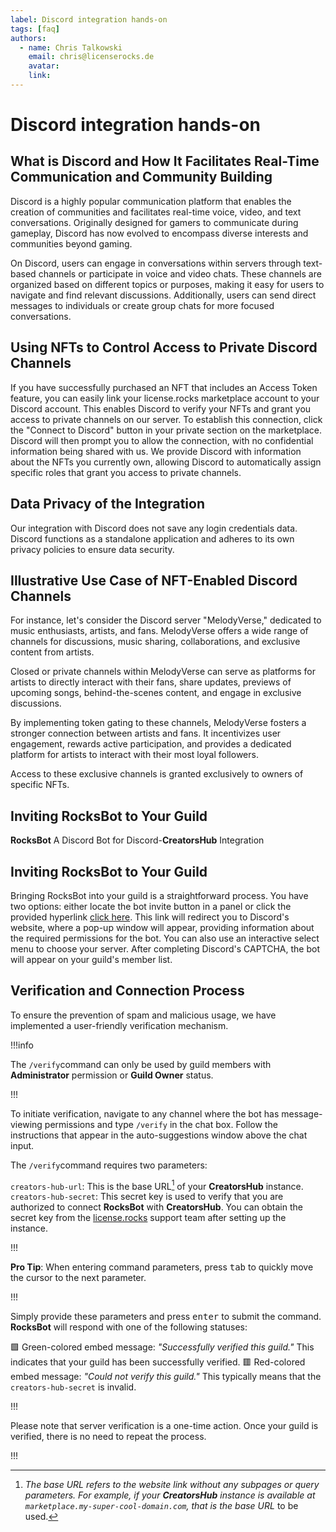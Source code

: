 ```yaml
---
label: Discord integration hands-on
tags: [faq]
authors:
  - name: Chris Talkowski
    email: chris@licenserocks.de
    avatar: 
    link: 
---
```


# Discord integration hands-on

## What is Discord and How It Facilitates Real-Time Communication and Community Building

Discord is a highly popular communication platform that enables the creation of communities and facilitates real-time voice, video, and text conversations. Originally designed for gamers to communicate during gameplay, Discord has now evolved to encompass diverse interests and communities beyond gaming.

On Discord, users can engage in conversations within servers through text-based channels or participate in voice and video chats. These channels are organized based on different topics or purposes, making it easy for users to navigate and find relevant discussions. Additionally, users can send direct messages to individuals or create group chats for more focused conversations.

## Using NFTs to Control Access to Private Discord Channels

If you have successfully purchased an NFT that includes an Access Token feature, you can easily link your license.rocks marketplace account to your Discord account. This enables Discord to verify your NFTs and grant you access to private channels on our server. To establish this connection, click the "Connect to Discord" button in your private section on the marketplace. Discord will then prompt you to allow the connection, with no confidential information being shared with us. We provide Discord with information about the NFTs you currently own, allowing Discord to automatically assign specific roles that grant you access to private channels.

## Data Privacy of the Integration

Our integration with Discord does not save any login credentials data. Discord functions as a standalone application and adheres to its own privacy policies to ensure data security.

## Illustrative Use Case of NFT-Enabled Discord Channels

For instance, let's consider the Discord server "MelodyVerse," dedicated to music enthusiasts, artists, and fans. MelodyVerse offers a wide range of channels for discussions, music sharing, collaborations, and exclusive content from artists.

Closed or private channels within MelodyVerse can serve as platforms for artists to directly interact with their fans, share updates, previews of upcoming songs, behind-the-scenes content, and engage in exclusive discussions.

By implementing token gating to these channels, MelodyVerse fosters a stronger connection between artists and fans. It incentivizes user engagement, rewards active participation, and provides a dedicated platform for artists to interact with their most loyal followers.

Access to these exclusive channels is granted exclusively to owners of specific NFTs.

## Inviting RocksBot to Your Guild

**RocksBot** A Discord Bot for Discord-**CreatorsHub** Integration 

## Inviting RocksBot to Your Guild

Bringing RocksBot into your guild is a straightforward process. You have two options: either locate the bot invite button in a panel or click the provided hyperlink [click here](https://discord.com/api/oauth2/authorize?client_id=950680187627012136&scope=applications.commands+bot&permissions=8). This link will redirect you to Discord's website, where a pop-up window will appear, providing information about the required permissions for the bot. You can also use an interactive select menu to choose your server. After completing Discord's CAPTCHA, the bot will appear on your guild's member list.

## Verification and Connection Process

To ensure the prevention of spam and malicious usage, we have implemented a user-friendly verification mechanism.

!!!info

The `/verify`command can only be used by guild members with **Administrator** permission or **Guild Owner** status.

!!!

To initiate verification, navigate to any channel where the bot has message-viewing permissions and type `/verify` in the chat box. Follow the instructions that appear in the auto-suggestions window above the chat input.

The `/verify`command requires two parameters:

`creators-hub-url`: This is the base URL[^1] of your **CreatorsHub** instance.
`creators-hub-secret`: This secret key is used to verify that you are authorized to connect **RocksBot** with **CreatorsHub**. You can obtain the secret key from the [license.rocks](https://license.rocks) support team after setting up the instance.

!!!

**Pro Tip**: When entering command parameters, press <kbd>tab</kbd> to quickly move the cursor to the next parameter.

!!!

Simply provide these parameters and press <kbd>enter</kbd> to submit the command. **RocksBot** will respond with one of the following statuses:

🟩 Green-colored embed message: _"Successfully verified this guild."_ This indicates that your guild has been successfully verified.
🟥 Red-colored embed message: _"Could not verify this guild."_ This typically means that the `creators-hub-secret` is invalid.

!!!

Please note that server verification is a one-time action. Once your guild is verified, there is no need to repeat the process.

!!!

[^1]: _The base URL refers to the website link without any subpages or query parameters. For example, if your **CreatorsHub** instance is available at `marketplace.my-super-cool-domain.com`, that is the base URL_ to be used.
